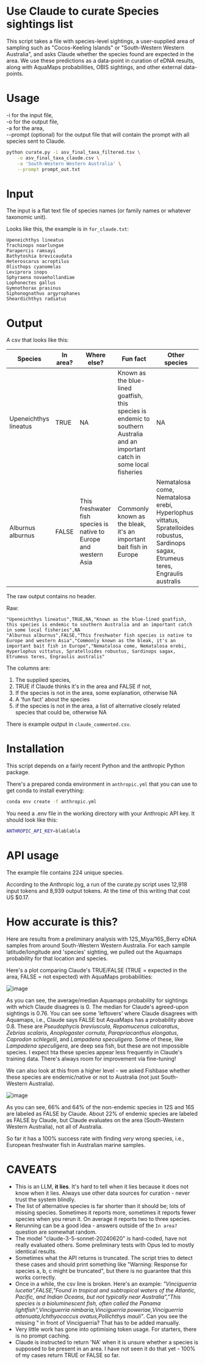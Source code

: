 # Use Claude to curate Species sightings list

This script takes a file with species-level sightings, a user-supplied area of sampling such as "Cocos-Keeling Islands" or "South-Western Western Australia", and asks Claude whether the species found are expected in the area. We use these predictions as a data-point in curation of eDNA results, along with AquaMaps probabilities, OBIS sightings, and other external data-points.

# Usage

-i for the input file,  
-o for the output file,  
-a for the area,  
--prompt (optional) for the output file that will contain the prompt with all species sent to Claude.  

```bash
python curate.py -i asv_final_taxa_filtered.tsv \
	-o asv_final_taxa_claude.csv \
	-a 'South-Western Western Australia' \
	--prompt prompt_out.txt
```

# Input

The input is a flat text file of species names (or family names or whatever taxonomic unit).

Looks like this, the example is in `for_claude.txt`:

```
Upeneichthys lineatus
Trachinops noarlungae
Parapercis ramsayi
Bathytoshia brevicaudata
Heteroscarus acroptilus
Olisthops cyanomelas
Leviprora inops
Sphyraena novaehollandiae
Lophonectes gallus
Gymnothorax prasinus
Siphonognathus argyrophanes
Sheardichthys radiatus
```


# Output

A csv that looks like this:

| Species | In area? | Where else? | Fun fact | Other species |
| --- | --- | --- | --- | --- |
| Upeneichthys lineatus | TRUE | NA | Known as the blue-lined goatfish, this species is endemic to southern Australia and an important catch in some local fisheries | NA |
| Alburnus alburnus | FALSE | This freshwater fish species is native to Europe and western Asia | Commonly known as the bleak, it's an important bait fish in Europe | Nematalosa come, Nematalosa erebi, Hyperlophus vittatus, Spratelloides robustus, Sardinops sagax, Etrumeus teres, Engraulis australis |

The raw output contains no header.

Raw:

```
"Upeneichthys lineatus",TRUE,NA,"Known as the blue-lined goatfish, this species is endemic to southern Australia and an important catch in some local fisheries",NA
"Alburnus alburnus",FALSE,"This freshwater fish species is native to Europe and western Asia","Commonly known as the bleak, it's an important bait fish in Europe","Nematalosa come, Nematalosa erebi, Hyperlophus vittatus, Spratelloides robustus, Sardinops sagax, Etrumeus teres, Engraulis australis"
```

The columns are:

1. The supplied species,
2. TRUE if Claude thinks it's in the area and FALSE if not,
3. If the species is not in the area, some explanation, otherwise NA
4. A 'fun fact' about the species 
5. if the species is not in the area, a list of alternative closely related species that could be, otherwise NA

There is example output in `claude_commented.csv`.


# Installation

This script depends on a fairly recent Python and the anthropic Python package.

There's a prepared conda environment in `anthropic.yml` that you can use to get conda to install everything:

```bash
conda env create -f anthropic.yml
```

You need a .env file in the working directory with your Anthropic API key. It should look like this:

```bash
ANTHROPIC_API_KEY=blablabla
```


# API usage

The example file contains 224 unique species.

According to the Anthropic log, a run of the curate.py script uses 12,918 input tokens and 8,939 output tokens. At the time of this writing that cost US $0.17.

# How accurate is this?

Here are results from a preliminary analysis with 12S_Miya/16S_Berry eDNA samples from around South-Western Western Australia. For each sample latitude/longitude and 'species' sighting, we pulled out the Aquamaps probability for that location and species. 

Here's a plot comparing Claude's TRUE/FALSE (TRUE = expected in the area, FALSE = not expected) with AquaMaps probabilities:

![image](https://github.com/user-attachments/assets/64568307-0862-4c40-a4a6-934e3f7eb244)

As you can see, the average/median Aquamaps probability for sightings with which Claude disagrees is 0. The median for Claude's agreed-upon sightings is 0.76. You can see some 'leftovers' where Claude disagrees with Aquamaps, i.e., Claude says FALSE but AquaMaps has a probability above 0.8. These are *Pseudophycis breviuscula*, *Repomucenus calcaratus*, *Zebrias scalaris*, *Anoplogaster cornuta*, *Parapriacanthus elongatus*, *Caprodon schlegelii*, and *Lampadena speculigera*. Some of these, like *Lampadena speculigera*, are deep sea fish, but these are not impossible species. I expect hta these species appear less frequently in Claude's training data. There's always room for improvement via fine-tuning!

We can also look at this from a higher level - we asked Fishbase whether these species are endemic/native or not to Australia (not just South-Western Australia).

![image](https://github.com/user-attachments/assets/e1dbffda-01b6-481a-ae86-7eaefe059509)

As you can see, 66% and 64% of the non-endemic species in 12S and 16S are labeled as FALSE by Claude. About 22% of endemic species are labeled as FALSE by Claude, but Claude evaluates on the area (South-Western Western Australia), not all of Australia. 

So far it has a 100% success rate with finding *very* wrong species, i.e., European freshwater fish in Australian marine samples.

# CAVEATS

- This is an LLM, **it lies**. It's hard to tell when it lies because it does not know when it lies. Always use other data sources for curation - never trust the system blindly.
- The list of alternative species is far shorter than it should be; lots of missing species. Sometimes it reports more, sometimes it reports fewer species when you rerun it. On average it reports two to three species.
- Rerunning can be a good idea - answers outside of the `In area?` question are somewhat random.
- The model "claude-3-5-sonnet-20240620" is hard-coded, have not really evaluated others. Some preliminary tests with Opus led to mostly identical results.
- Sometimes what the API returns is truncated. The script tries to detect these cases and should print something like "Warning: Response for species a, b, c might be truncated", but there is no guarantee that this works correctly.
- Once in a while, the csv line is broken. Here's an example: *"Vinciguerria lucetia",FALSE,"Found in tropical and subtropical waters of the Atlantic, Pacific, and Indian Oceans, but not typically near Australia","This species is a bioluminescent fish, often called the Panama lightfish",Vinciguerria nimbaria,Vinciguerria poweriae,Vinciguerria attenuata,Ichthyococcus ovatus,Pollichthys mauli"*. Can you see the missing " in front of Vinciguerria? That has to be added manually.
- Very little work has gone into optimising token usage. For starters, there is no prompt caching.
- Claude is instructed to return 'NA' when it is unsure whether a species is supposed to be present in an area. I have not seen it do that yet - 100% of my cases return TRUE or FALSE so far.
